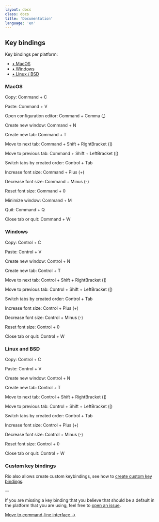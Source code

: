 ```yaml
---
layout: docs
class: docs
title: 'Documentation'
language: 'en'
---
```


## Key bindings

Key bindings per platform:

- [• MacOS](#macos)
- [• Windows](#windows)
- [• Linux / BSD](#linux-and-bsd)

### MacOS

Copy: <span class="keyword">Command + C</span>

Paste: <span class="keyword">Command + V</span>

Open configuration editor: <span class="keyword">Command + Comma (,)</span> 

Create new window: <span class="keyword">Command + N</span>

Create new tab: <span class="keyword">Command + T</span>

Move to next tab: <span class="keyword">Command + Shift + RightBracket (])</span>

Move to previous tab: <span class="keyword">Command + Shift + LeftBracket ([)</span>

Switch tabs by created order: <span class="keyword">Control + Tab</span>

Increase font size: <span class="keyword">Command + Plus (+)</span>

Decrease font size: <span class="keyword">Command + Minus (-)</span>

Reset font size: <span class="keyword">Command + 0</span>

Minimize window: <span class="keyword">Command + M</span>

Quit: <span class="keyword">Command + Q</span>

Close tab or quit: <span class="keyword">Command + W</span>

### Windows

Copy: <span class="keyword">Control + C</span>

Paste: <span class="keyword">Control + V</span>

Create new window: <span class="keyword">Control + N</span>

Create new tab: <span class="keyword">Control + T</span>

Move to next tab: <span class="keyword">Control + Shift + RightBracket (])</span>

Move to previous tab: <span class="keyword">Control + Shift + LeftBracket ([)</span>

Switch tabs by created order: <span class="keyword">Control + Tab</span>

Increase font size: <span class="keyword">Control + Plus (+)</span>

Decrease font size: <span class="keyword">Control + Minus (-)</span>

Reset font size: <span class="keyword">Control + 0</span>

Close tab or quit: <span class="keyword">Control + W</span>

### Linux and BSD

Copy: <span class="keyword">Control + C</span>

Paste: <span class="keyword">Control + V</span>

Create new window: <span class="keyword">Control + N</span>

Create new tab: <span class="keyword">Control + T</span>

Move to next tab: <span class="keyword">Control + Shift + RightBracket (])</span>

Move to previous tab: <span class="keyword">Control + Shift + LeftBracket ([)</span>

Switch tabs by created order: <span class="keyword">Control + Tab</span>

Increase font size: <span class="keyword">Control + Plus (+)</span>

Decrease font size: <span class="keyword">Control + Minus (-)</span>

Reset font size: <span class="keyword">Control + 0</span>

Close tab or quit: <span class="keyword">Control + W</span>

### Custom key bindings

Rio also allows create custom keybindings, see how to [create custom key bindings](/rio/docs/custom-key-bindings).

--

If you are missing a key binding that you believe that should be a default in the platform that you are using, feel free to [open an issue](https://github.com/raphamorim/rio).

[Move to command-line interface ->](/rio/docs/command-line-interface#command-line-interface)